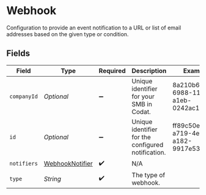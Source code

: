 # Webhook

Configuration to provide an event notification to a URL or list of email addresses based on the given type or condition.


## Fields

| Field                                                     | Type                                                      | Required                                                  | Description                                               | Example                                                   |
| --------------------------------------------------------- | --------------------------------------------------------- | --------------------------------------------------------- | --------------------------------------------------------- | --------------------------------------------------------- |
| `companyId`                                               | *Optional<String>*                                        | :heavy_minus_sign:                                        | Unique identifier for your SMB in Codat.                  | 8a210b68-6988-11ed-a1eb-0242ac120002                      |
| `id`                                                      | *Optional<String>*                                        | :heavy_minus_sign:                                        | Unique identifier for the configured notification.        | ff89c50e-a719-4ef5-a182-9917e53927b6                      |
| `notifiers`                                               | [WebhookNotifier](../../models/shared/WebhookNotifier.md) | :heavy_check_mark:                                        | N/A                                                       |                                                           |
| `type`                                                    | *String*                                                  | :heavy_check_mark:                                        | The type of webhook.                                      |                                                           |